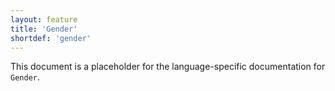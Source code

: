 ```yaml
---
layout: feature
title: 'Gender'
shortdef: 'gender'
---
```


This document is a placeholder for the language-specific documentation
for `Gender`.
